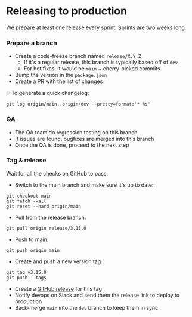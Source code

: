 # Releasing to production

We prepare at least one release every sprint. Sprints are two weeks long.

### Prepare a branch
* Create a code-freeze branch named `release/X.Y.Z`
  * If it's a regular release, this branch is typically based off of `dev`
  * For hot fixes, it would be `main` + cherry-picked commits
* Bump the version in the `package.json`
* Create a PR with the list of changes

💡 To generate a quick changelog:
```
git log origin/main..origin/dev --pretty=format:'* %s'
```

### QA
* The QA team do regression testing on this branch
* If issues are found, bugfixes are merged into this branch
* Once the QA is done, proceed to the next step

### Tag & release
Wait for all the checks on GitHub to pass.
* Switch to the main branch and make sure it's up to date:
```
git checkout main
git fetch --all
git reset --hard origin/main
```
* Pull from the release branch:
```
git pull origin release/3.15.0
```
* Push to main:
```
git push origin main
```
* Create and push a new version tag :
```
git tag v3.15.0
git push --tags
```

* Create a [GitHub release](https://github.com/cronos-safe/safe-react/releases) for this tag
* Notify devops on Slack and send them the release link to deploy to production
* Back-merge `main` into the `dev` branch to keep them in sync
